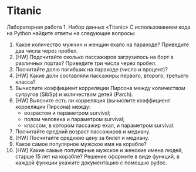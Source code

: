 # Titanic
Лабораторная работа 1. Набор данных «Titanic»
С использованием кода на Python найдите ответы на следующие вопросы:
1. Какое количество мужчин и женщин ехало на параходе? Приведите два числа через пробел.
2. [HW] Подсчитайте сколько пассажиров загрузилось на борт в различных портах? Приведите три числа через пробел.
3. Посчитайте долю погибших на параходе (число и процент)?
4. [HW] Какие доли составляли пассажиры первого, второго, третьего класса?
5. Вычислите коэффициент корреляции Пирсона между количеством супругов (SibSp) и количеством детей (Parch).
6. [HW] Выясните есть ли корреляция (вычислите коэффициент корреляции Пирсона) между:
    * возрастом и параметром survival;
    * полом человека и параметром survival;
    * классом, в котором пассажир ехал, и параметром survival.
7. Посчитайте средний возраст пассажиров и медиану.
8. [HW] Посчитайте среднюю цену за билет и медиану.
9. Какое самое популярное мужское имя на корабле?
10. [HW] Какие самые популярные мужское и женские имена людей, старше 15 лет на корабле?
Решение оформите в виде функций, в каждой функции укажите документацию с помощью pydoc.
